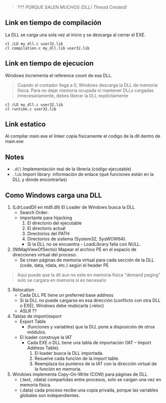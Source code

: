 > ??? *PORQUE SALEN MUCHOS (DLL) Thread Created!*

## Link en tiempo de compilación
La DLL se carga una sola vez al inicio y se descarga al cerrar el EXE.
```
cl /LD my_dll.c user32.lib
cl compilation.c my_dll.lib user32.lib
```

## Link en tiempo de ejecucion
Windows incrementa el reference count de esa DLL. 
> Cuando el contador llega a 0, Windows descarga la DLL de memoria fisica.
Para no dejar memoria ocupada ni mantener DLLs cargadas innecesariamente, debes liberar la DLL explícitamente
```
cl /LD my_dll.c user32.lib
cl runtime.c user32.lib
```

## Link estatico
Al compilar main.exe el linker copia fisicamente el codigo de la dll dentro de main.exe


## Notes

- ``.dll`` Implementación real de la librería (código ejecutable)
- ``.lib`` Import library: información de enlace (qué funciones están en la DLL y dónde encontrarlas)

## Como Windows carga una DLL

1. (LdrLoadDll en ntdll.dll) El Loader de Windows busca la DLL
    - Search Order:
    - importante para hijacking
        1. El directorio del ejecutable
        2. El directorio actual
        3. Directorios del PATH
        4. Directorios de sistema (System32, SysWOW64).
        - Si la DLL no se encuentra - LoadLibrary falla con NULL.
2. (NtMapViewOfSectio) Mapear el archivo PE en el espacio de direcciones virtual del proceso.
    - Se crean páginas de memoria virtual para cada sección de la DLL (code, data, rdata, etc.) según el header PE
> Aqui puede que la dll aun no este en memoria fisica "demand paging" solo se cargara en memoria si es necesario
3. Relocation
    - Cada DLL PE tiene un preferred base address
    - Si la DLL no puede cargarse en esa dirección (conflicto con otra DLL o EXE), Windows debe reubicarla (.reloc)
    - ASLR ??
4. Tablas de import/export
    - Export Table
        - (funciones y variables) que la DLL pone a disposición de otros módulos.
    - El loader construye la IAT
        - Cada EXE o DLL tiene una tabla de importación (IAT – Import Address Table).
            1. El loader busca la DLL importada.
            2. Resuelve cada función de la import table.
            3. Reemplaza los punteros de la IAT con la dirección virtual de la función en memoria.
5. Windows implementa Copy-On-Write (COW) para páginas de DLL
    - (.text, .rdata) compartidas entre procesos, solo se cargan una vez en memoria física.
    - (.data) cada proceso recibe una copia privada, porque las variables globales son independientes.